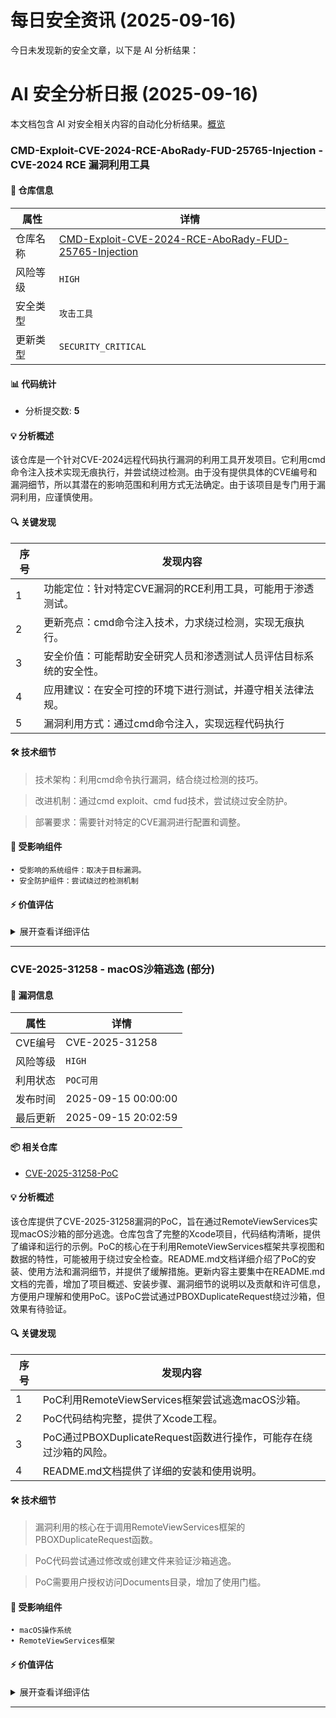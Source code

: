# 每日安全资讯 (2025-09-16)

今日未发现新的安全文章，以下是 AI 分析结果：

# AI 安全分析日报 (2025-09-16)

本文档包含 AI 对安全相关内容的自动化分析结果。[概览](https://blog.897010.xyz/c/today)


### CMD-Exploit-CVE-2024-RCE-AboRady-FUD-25765-Injection - CVE-2024 RCE 漏洞利用工具

#### 📌 仓库信息

| 属性 | 详情 |
|------|------|
| 仓库名称 | [CMD-Exploit-CVE-2024-RCE-AboRady-FUD-25765-Injection](https://github.com/Wamtoewkz/CMD-Exploit-CVE-2024-RCE-AboRady-FUD-25765-Injection) |
| 风险等级 | `HIGH` |
| 安全类型 | `攻击工具` |
| 更新类型 | `SECURITY_CRITICAL` |

#### 📊 代码统计

- 分析提交数: **5**

#### 💡 分析概述

该仓库是一个针对CVE-2024远程代码执行漏洞的利用工具开发项目。它利用cmd命令注入技术实现无痕执行，并尝试绕过检测。由于没有提供具体的CVE编号和漏洞细节，所以其潜在的影响范围和利用方式无法确定。由于该项目是专门用于漏洞利用，应谨慎使用。

#### 🔍 关键发现

| 序号 | 发现内容 |
|------|----------|
| 1 | 功能定位：针对特定CVE漏洞的RCE利用工具，可能用于渗透测试。 |
| 2 | 更新亮点：cmd命令注入技术，力求绕过检测，实现无痕执行。 |
| 3 | 安全价值：可能帮助安全研究人员和渗透测试人员评估目标系统的安全性。 |
| 4 | 应用建议：在安全可控的环境下进行测试，并遵守相关法律法规。 |
| 5 | 漏洞利用方式：通过cmd命令注入，实现远程代码执行 |

#### 🛠️ 技术细节

> 技术架构：利用cmd命令执行漏洞，结合绕过检测的技巧。

> 改进机制：通过cmd exploit、cmd fud技术，尝试绕过安全防护。

> 部署要求：需要针对特定的CVE漏洞进行配置和调整。


#### 🎯 受影响组件

```
• 受影响的系统组件：取决于目标漏洞。
• 安全防护组件：尝试绕过的检测机制
```

#### ⚡ 价值评估

<details>
<summary>展开查看详细评估</summary>

该工具专注于RCE漏洞利用，如果实现成功，具有较高的安全价值，可用于评估系统安全性。但是因为没有提供具体的CVE编号和漏洞细节，风险较高，需要小心使用。
</details>

---

### CVE-2025-31258 - macOS沙箱逃逸 (部分)

#### 📌 漏洞信息

| 属性 | 详情 |
|------|------|
| CVE编号 | CVE-2025-31258 |
| 风险等级 | `HIGH` |
| 利用状态 | `POC可用` |
| 发布时间 | 2025-09-15 00:00:00 |
| 最后更新 | 2025-09-15 20:02:59 |

#### 📦 相关仓库

- [CVE-2025-31258-PoC](https://github.com/BODE987/CVE-2025-31258-PoC)

#### 💡 分析概述

该仓库提供了CVE-2025-31258漏洞的PoC，旨在通过RemoteViewServices实现macOS沙箱的部分逃逸。仓库包含了完整的Xcode项目，代码结构清晰，提供了编译和运行的示例。PoC的核心在于利用RemoteViewServices框架共享视图和数据的特性，可能被用于绕过安全检查。README.md文档详细介绍了PoC的安装、使用方法和漏洞细节，并提供了缓解措施。更新内容主要集中在README.md文档的完善，增加了项目概述、安装步骤、漏洞细节的说明以及贡献和许可信息，方便用户理解和使用PoC。该PoC尝试通过PBOXDuplicateRequest绕过沙箱，但效果有待验证。

#### 🔍 关键发现

| 序号 | 发现内容 |
|------|----------|
| 1 | PoC利用RemoteViewServices框架尝试逃逸macOS沙箱。 |
| 2 | PoC代码结构完整，提供了Xcode工程。 |
| 3 | PoC通过PBOXDuplicateRequest函数进行操作，可能存在绕过沙箱的风险。 |
| 4 | README.md文档提供了详细的安装和使用说明。 |

#### 🛠️ 技术细节

> 漏洞利用的核心在于调用RemoteViewServices框架的PBOXDuplicateRequest函数。

> PoC代码尝试通过修改或创建文件来验证沙箱逃逸。

> PoC需要用户授权访问Documents目录，增加了使用门槛。


#### 🎯 受影响组件

```
• macOS操作系统
• RemoteViewServices框架
```

#### ⚡ 价值评估

<details>
<summary>展开查看详细评估</summary>

该PoC演示了macOS沙箱逃逸的一种可能性，虽然是部分逃逸，但对于安全研究和漏洞分析具有一定的参考价值，有助于理解macOS安全机制和潜在的攻击面。PoC提供了可运行的代码，降低了理解和复现的门槛。
</details>

---
